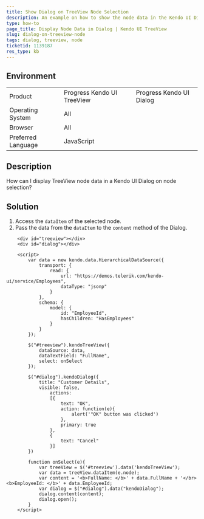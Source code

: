 ```yaml
---
title: Show Dialog on TreeView Node Selection
description: An example on how to show the node data in the Kendo UI Dialog on selecting a TreeView node.
type: how-to
page_title: Display Node Data in Dialog | Kendo UI TreeView
slug: dialog-on-treeview-node
tags: dialog, treeview, node
ticketid: 1139187
res_type: kb
---
```


## Environment

<table>
 <tr>
  <td>Product</td>
  <td>Progress Kendo UI TreeView</td>
  <td>Progress Kendo UI Dialog</td>
 </tr>
 <tr>
  <td>Operating System</td>
  <td>All</td>
 </tr>
 <tr>
  <td>Browser</td>
  <td>All</td>
 </tr>
 <tr>
  <td>Preferred Language</td>
  <td>JavaScript</td>
 </tr>
</table>

## Description

How can I display TreeView node data in a Kendo UI Dialog on node selection?

## Solution

1. Access the `dataItem` of the selected node.
1. Pass the data from the `dataItem` to the `content` method of the Dialog.

```dojo
	<div id="treeview"></div>
	<div id="dialog"></div>               

	<script>
		var data = new kendo.data.HierarchicalDataSource({
			transport: {
				read: {
					url: "https://demos.telerik.com/kendo-ui/service/Employees",
					dataType: "jsonp"
				}
			},
			schema: {
				model: {
					id: "EmployeeId",
					hasChildren: "HasEmployees"
				}
			}
		});

		$("#treeview").kendoTreeView({
			dataSource: data,
			dataTextField: "FullName",
			select: onSelect
		});

		$("#dialog").kendoDialog({                    		
			title: "Customer Details",  			
			visible: false,
				actions:
				[{
					text: "OK",
					action: function(e){
						alert('"OK" button was clicked')
					},
					primary: true
				},
				{
					text: "Cancel"
				}]
		})

		function onSelect(e){    
			var treeView = $('#treeview').data('kendoTreeView');
			var data = treeView.dataItem(e.node);
			var content = '<b>FullName: </b>' + data.FullName + '</br><b>EmployeeId: </b>' + data.EmployeeId;
			var dialog = $("#dialog").data("kendoDialog");
			dialog.content(content);
			dialog.open();
		}
	</script>
```
